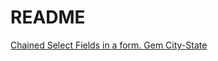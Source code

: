 # README

[Chained Select Fields in a form. Gem City-State](https://www.youtube.com/watch?v=vKjWXMHzOoA&list=PLdTytUiloS16epXsqHswpCUMND_rksjr4&index=17)
